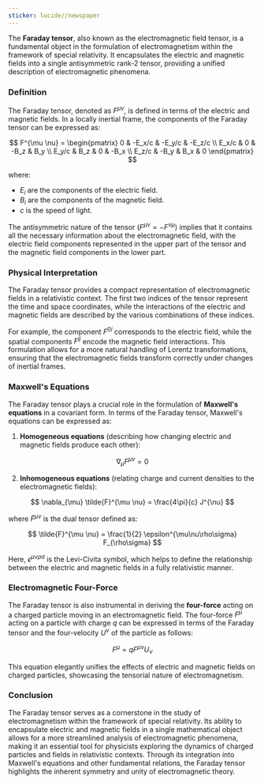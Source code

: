```yaml
---
sticker: lucide//newspaper
---
```

The **Faraday tensor**, also known as the electromagnetic field tensor, is a fundamental object in the formulation of electromagnetism within the framework of special relativity. It encapsulates the electric and magnetic fields into a single antisymmetric rank-2 tensor, providing a unified description of electromagnetic phenomena.

### Definition

The Faraday tensor, denoted as $F^{\mu \nu}$, is defined in terms of the electric and magnetic fields. In a locally inertial frame, the components of the Faraday tensor can be expressed as:

$$
F^{\mu \nu} = 
\begin{pmatrix}
0 & -E_x/c & -E_y/c & -E_z/c \\
E_x/c & 0 & -B_z & B_y \\
E_y/c & B_z & 0 & -B_x \\
E_z/c & -B_y & B_x & 0
\end{pmatrix}
$$

where:
- $E_i$ are the components of the electric field.
- $B_i$ are the components of the magnetic field.
- $c$ is the speed of light.

The antisymmetric nature of the tensor ($F^{\mu \nu} = -F^{\nu \mu}$) implies that it contains all the necessary information about the electromagnetic field, with the electric field components represented in the upper part of the tensor and the magnetic field components in the lower part.

### Physical Interpretation

The Faraday tensor provides a compact representation of electromagnetic fields in a relativistic context. The first two indices of the tensor represent the time and space coordinates, while the interactions of the electric and magnetic fields are described by the various combinations of these indices. 

For example, the component $F^{0i}$ corresponds to the electric field, while the spatial components $F^{ij}$ encode the magnetic field interactions. This formulation allows for a more natural handling of Lorentz transformations, ensuring that the electromagnetic fields transform correctly under changes of inertial frames.

### Maxwell's Equations

The Faraday tensor plays a crucial role in the formulation of **Maxwell's equations** in a covariant form. In terms of the Faraday tensor, Maxwell's equations can be expressed as:

1. **Homogeneous equations** (describing how changing electric and magnetic fields produce each other):

$$
\nabla_{\mu} F^{\mu \nu} = 0
$$

2. **Inhomogeneous equations** (relating charge and current densities to the electromagnetic fields):

$$
\nabla_{\mu} \tilde{F}^{\mu \nu} = \frac{4\pi}{c} J^{\nu}
$$

where $\tilde{F}^{\mu \nu}$ is the dual tensor defined as:

$$
\tilde{F}^{\mu \nu} = \frac{1}{2} \epsilon^{\mu\nu\rho\sigma} F_{\rho\sigma}
$$

Here, $\epsilon^{\mu\nu\rho\sigma}$ is the Levi-Civita symbol, which helps to define the relationship between the electric and magnetic fields in a fully relativistic manner.

### Electromagnetic Four-Force

The Faraday tensor is also instrumental in deriving the **four-force** acting on a charged particle moving in an electromagnetic field. The four-force $F^{\mu}$ acting on a particle with charge $q$ can be expressed in terms of the Faraday tensor and the four-velocity $U^{\nu}$ of the particle as follows:

$$
F^{\mu} = q F^{\mu\nu} U_{\nu}
$$

This equation elegantly unifies the effects of electric and magnetic fields on charged particles, showcasing the tensorial nature of electromagnetism.

### Conclusion

The Faraday tensor serves as a cornerstone in the study of electromagnetism within the framework of special relativity. Its ability to encapsulate electric and magnetic fields in a single mathematical object allows for a more streamlined analysis of electromagnetic phenomena, making it an essential tool for physicists exploring the dynamics of charged particles and fields in relativistic contexts. Through its integration into Maxwell's equations and other fundamental relations, the Faraday tensor highlights the inherent symmetry and unity of electromagnetic theory.